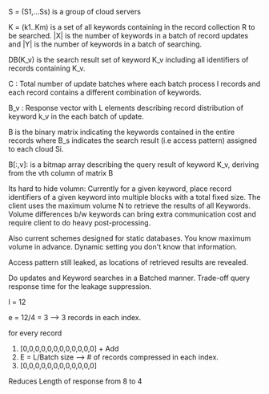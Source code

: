 


S = (S1,...Ss) is a group of cloud servers

K = (k1..Km) is a set of all keywords containing in the record collection R to be searched. |X| is the number of keywords in a batch of record updates and |Y| is the number of keywords in a batch of searching. 

DB(K_v) is the search result set of keyword K_v including all identifiers of records containing K_v. 

C : Total number of update batches where each batch process l records and each record contains a different combination of keywords. 

B_v : Response vector with L elements describing record distribution of keyword k_v in the each batch of update. 

B is the binary matrix indicating the keywords contained in the entire records where B_s indicates the search result (i.e access pattern) assigned to each cloud Si. 

B[:,v]: is a bitmap array describing the query result of keyword K_v, deriving from the vth column of matrix B



Its hard to hide volumn:
Currently for a given keyword, place record identifiers of a given keyword into multiple blocks with a total fixed size. The client uses the maximum volume N to retrieve the results of all Keywords. Volume differences b/w keywords can bring extra communication cost and require client to do heavy post-processing. 

Also current schemes designed for static databases. You know maximum volume in advance. Dynamic setting you don't know that information. 


Access pattern still leaked, as locations of retrieved results are revealed. 

Do updates and Keyword searches in a Batched manner. Trade-off query response time for the leakage suppression. 



l = 12 

e = 12/4 = 3 --> 3 records in each index.

for every record 
1. [0,0,0,0,0,0,0,0,0,0,0,0] + Add 
2. E = L/Batch size --> # of records compressed in each index. 
3. [0,0,0,0,0,0,0,0,0,0,0,0] 

Reduces Length of response from 8 to 4 
